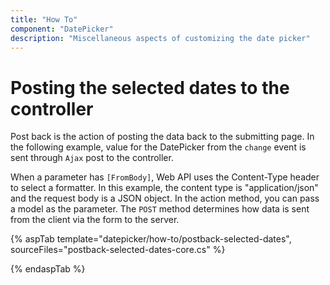```yaml
---
title: "How To"
component: "DatePicker"
description: "Miscellaneous aspects of customizing the date picker"
---
```


# Posting the selected dates to the controller

Post back is the action of posting the data back to the submitting page. In the following example, value
for the DatePicker from the `change` event is sent through `Ajax` post to the controller.

When a parameter has `[FromBody]`, Web API uses the Content-Type header to select a formatter. In this
example, the content type is "application/json" and the request body is a JSON object. In the action
method, you can pass a model as the parameter. The `POST` method determines how data is sent from the
client via the form to the server.

{% aspTab template="datepicker/how-to/postback-selected-dates",
sourceFiles="postback-selected-dates-core.cs" %}

{% endaspTab %}